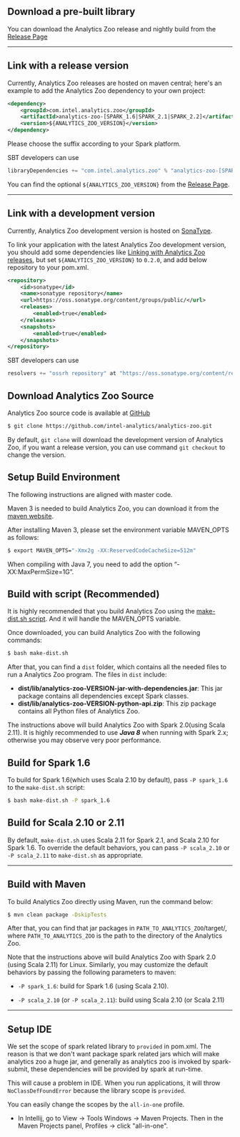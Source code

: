 ## **Download a pre-built library**

You can download the Analytics Zoo release and nightly build from the [Release Page](../release-download.md)

---
## **Link with a release version**

Currently, Analytics Zoo releases are hosted on maven central; here's an example to add the Analytics Zoo dependency to your own project:
```xml
<dependency>
    <groupId>com.intel.analytics.zoo</groupId>
    <artifactId>analytics-zoo-[SPARK_1.6|SPARK_2.1|SPARK_2.2]</artifactId>
    <version>${ANALYTICS_ZOO_VERSION}</version>
</dependency>
```
Please choose the suffix according to your Spark platform.

SBT developers can use
```sbt
libraryDependencies += "com.intel.analytics.zoo" % "analytics-zoo-[SPARK_1.6|SPARK_2.1|SPARK_2.2]" % "${ANALYTICS_ZOO_VERSION}"
```
You can find the optional `${ANALYTICS_ZOO_VERSION}` from the [Release Page](../release-download.md).

---
## **Link with a development version**

Currently, Analytics Zoo development version is hosted on [SonaType](https://oss.sonatype.org/content/groups/public/com/intel/analytics/zoo/).

To link your application with the latest Analytics Zoo development version, you should add some dependencies like [Linking with Analytics Zoo releases](#link-with-a-release-version), but set `${ANALYTICS_ZOO_VERSION}` to `0.2.0`, and add below repository to your pom.xml.

```xml
<repository>
    <id>sonatype</id>
    <name>sonatype repository</name>
    <url>https://oss.sonatype.org/content/groups/public/</url>
    <releases>
        <enabled>true</enabled>
    </releases>
    <snapshots>
        <enabled>true</enabled>
    </snapshots>
</repository>
```

SBT developers can use
```sbt
resolvers += "ossrh repository" at "https://oss.sonatype.org/content/repositories/snapshots/"
```

## **Download Analytics Zoo Source**

Analytics Zoo source code is available at [GitHub](https://github.com/intel-analytics/analytics-zoo)

```bash
$ git clone https://github.com/intel-analytics/analytics-zoo.git
```

By default, `git clone` will download the development version of Analytics Zoo, if you want a release version, you can use command `git checkout` to change the version.


## **Setup Build Environment**

The following instructions are aligned with master code.

Maven 3 is needed to build Analytics Zoo, you can download it from the [maven website](https://maven.apache.org/download.cgi).

After installing Maven 3, please set the environment variable MAVEN_OPTS as follows:
```bash
$ export MAVEN_OPTS="-Xmx2g -XX:ReservedCodeCacheSize=512m"
```
When compiling with Java 7, you need to add the option “-XX:MaxPermSize=1G”.


## **Build with script (Recommended)**

It is highly recommended that you build Analytics Zoo using the [make-dist.sh script](https://github.com/intel-analytics/analytics-zoo/blob/master/make-dist.sh). And it will handle the MAVEN_OPTS variable.

Once downloaded, you can build Analytics Zoo with the following commands:
```bash
$ bash make-dist.sh
```
After that, you can find a `dist` folder, which contains all the needed files to run a Analytics Zoo program. The files in `dist` include:

* **dist/lib/analytics-zoo-VERSION-jar-with-dependencies.jar**: This jar package contains all dependencies except Spark classes.
* **dist/lib/analytics-zoo-VERSION-python-api.zip**: This zip package contains all Python files of Analytics Zoo.

The instructions above will build Analytics Zoo with Spark 2.0(using Scala 2.11). It is highly recommended to use _**Java 8**_ when running with Spark 2.x; otherwise you may observe very poor performance.

## **Build for Spark 1.6**

To build for Spark 1.6(which uses Scala 2.10 by default), pass `-P spark_1.6` to the `make-dist.sh` script:
```bash
$ bash make-dist.sh -P spark_1.6
```

## **Build for Scala 2.10 or 2.11**

By default, `make-dist.sh` uses Scala 2.11 for Spark 2.1, and Scala 2.10 for Spark 1.6. To override the default behaviors, you can pass `-P scala_2.10` or `-P scala_2.11` to `make-dist.sh` as appropriate.

---
## **Build with Maven**

To build Analytics Zoo directly using Maven, run the command below:

```bash
$ mvn clean package -DskipTests
```
After that, you can find that jar packages in `PATH_TO_ANALYTICS_ZOO`/target/, where `PATH_TO_ANALYTICS_ZOO` is the path to the directory of the Analytics Zoo.

Note that the instructions above will build Analytics Zoo with Spark 2.0 (using Scala 2.11) for Linux. Similarly, you may customize the default behaviors by passing the following parameters to maven:

 - `-P spark_1.6`: build for Spark 1.6 (using Scala 2.10).
 * `-P scala_2.10` (or `-P scala_2.11`): build using Scala 2.10 (or Scala 2.11)


---
## **Setup IDE**

We set the scope of spark related library to `provided` in pom.xml. The reason is that we don't want package spark related jars which will make analytics zoo a huge jar, and generally as analytics zoo is invoked by spark-submit, these dependencies will be provided by spark at run-time.

This will cause a problem in IDE. When you run applications, it will throw `NoClassDefFoundError` because the library scope is `provided`.

You can easily change the scopes by the `all-in-one` profile.

* In Intellij, go to View -> Tools Windows -> Maven Projects. Then in the Maven Projects panel, Profiles -> click "all-in-one".

